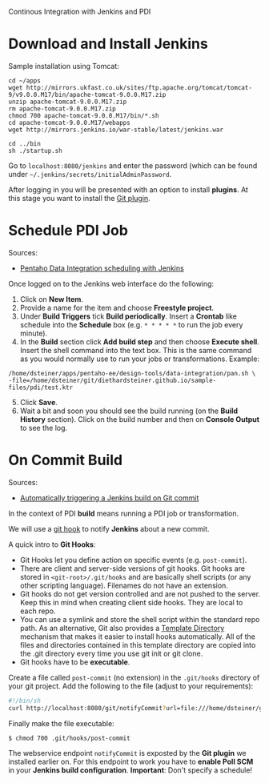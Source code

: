 Continous Integration with Jenkins and PDI

# Download and Install Jenkins

Sample installation using Tomcat:

```
cd ~/apps
wget http://mirrors.ukfast.co.uk/sites/ftp.apache.org/tomcat/tomcat-9/v9.0.0.M17/bin/apache-tomcat-9.0.0.M17.zip
unzip apache-tomcat-9.0.0.M17.zip
rm apache-tomcat-9.0.0.M17.zip
chmod 700 apache-tomcat-9.0.0.M17/bin/*.sh
cd apache-tomcat-9.0.0.M17/webapps
wget http://mirrors.jenkins.io/war-stable/latest/jenkins.war

cd ../bin
sh ./startup.sh
```

Go to `localhost:8080/jenkins` and enter the password (which can be found under `~/.jenkins/secrets/initialAdminPassword`.

After logging in you will be presented with an option to install **plugins**. At this stage you want to install the [Git plugin](https://wiki.jenkins-ci.org/display/JENKINS/Git+Plugin).


# Schedule PDI Job


Sources:
 
- [Pentaho Data Integration scheduling with Jenkins](http://opendevelopmentnotes.blogspot.co.uk/2014/09/pentaho-data-integration-scheduling.html)


Once logged on to the Jenkins web interface do the following:

1. Click on **New Item**.
2. Provide a name for the item and choose **Freestyle project**.
3. Under **Build Triggers** tick **Build periodically**. Insert a **Crontab** like schedule into the **Schedule** box (e.g. `* * * * *` to run the job every minute).
4. In the **Build** section click **Add build step** and then choose **Execute shell**. Insert the shell command into the text box. This is the same command as you would normally use to run your jobs or transformations. Example:

  ```
  /home/dsteiner/apps/pentaho-ee/design-tools/data-integration/pan.sh \
  -file=/home/dsteiner/git/diethardsteiner.github.io/sample-files/pdi/test.ktr
  ```

5. Click **Save**.
6. Wait a bit and soon you should see the build running (on the **Build History** section). Click on the build number and then on **Console Output** to see the log.


# On Commit Build

Sources:

- [Automatically triggering a Jenkins build on Git commit](http://www.andyfrench.info/2015/03/automatically-triggering-jenkins-build.html)


In the context of PDI **build** means running a PDI job or transformation.

We will use a [git hook](https://git-scm.com/book/be/v2/Customizing-Git-Git-Hooks) to notify **Jenkins** about a new commit. 

A quick intro to **Git Hooks**:

- Git Hooks let you define action on specific events (e.g. `post-commit`).
- There are client and server-side versions of git hooks. Git hooks are stored in `<git-root>/.git/hooks` and are basically shell scripts (or any other scripting language). Filenames do not have an extension.
- Git hooks do not get version controlled and are not pushed to the server. Keep this in mind when creating client side hooks. They are local to each repo.
- You can use a symlink and store the shell script within the standard repo path. As an alternative, Git also provides a [Template Directory](https://git-scm.com/docs/git-init#_template_directory) mechanism that makes it easier to install hooks automatically. All of the files and directories contained in this template directory are copied into the .git directory every time you use git init or git clone.
- Git hooks have to be **executable**.


Create a file called `post-commit` (no extension) in the `.git/hooks` directory of your git project. Add the following to the file (adjust to your requirements):

```bash
#!/bin/sh
curl http://localhost:8080/git/notifyCommit?url=file:///home/dsteiner/git/diethardsteiner.github.io
```

Finally make the file executable:

```bash
$ chmod 700 .git/hooks/post-commit
```

The webservice endpoint `notifyCommit` is exposted by the **Git plugin** we installed earlier on. For this endpoint to work you have to **enable Poll SCM** in your **Jenkins build configuration**. **Important**: Don't specify a schedule!


